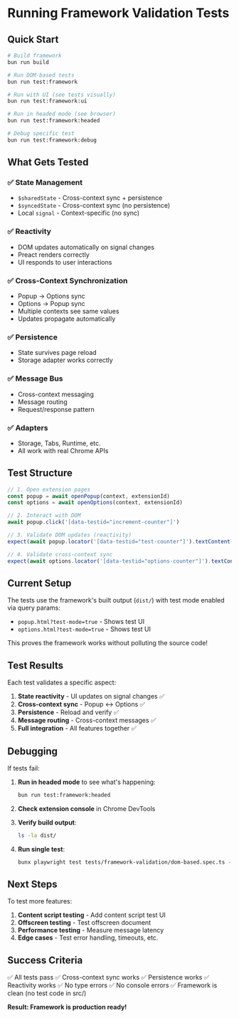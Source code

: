 # Running Framework Validation Tests

## Quick Start

```bash
# Build framework
bun run build

# Run DOM-based tests
bun run test:framework

# Run with UI (see tests visually)
bun run test:framework:ui

# Run in headed mode (see browser)
bun run test:framework:headed

# Debug specific test
bun run test:framework:debug
```

## What Gets Tested

### ✅ State Management
- `$sharedState` - Cross-context sync + persistence
- `$syncedState` - Cross-context sync (no persistence)
- Local `signal` - Context-specific (no sync)

### ✅ Reactivity
- DOM updates automatically on signal changes
- Preact renders correctly
- UI responds to user interactions

### ✅ Cross-Context Synchronization
- Popup → Options sync
- Options → Popup sync
- Multiple contexts see same values
- Updates propagate automatically

### ✅ Persistence
- State survives page reload
- Storage adapter works correctly

### ✅ Message Bus
- Cross-context messaging
- Message routing
- Request/response pattern

### ✅ Adapters
- Storage, Tabs, Runtime, etc.
- All work with real Chrome APIs

## Test Structure

```typescript
// 1. Open extension pages
const popup = await openPopup(context, extensionId)
const options = await openOptions(context, extensionId)

// 2. Interact with DOM
await popup.click('[data-testid="increment-counter"]')

// 3. Validate DOM updates (reactivity)
expect(await popup.locator('[data-testid="test-counter"]').textContent()).toBe('1')

// 4. Validate cross-context sync
expect(await options.locator('[data-testid="options-counter"]').textContent()).toBe('1')
```

## Current Setup

The tests use the framework's built output (`dist/`) with test mode enabled via query params:
- `popup.html?test-mode=true` - Shows test UI
- `options.html?test-mode=true` - Shows test UI

This proves the framework works without polluting the source code!

## Test Results

Each test validates a specific aspect:

1. **State reactivity** - UI updates on signal changes ✅
2. **Cross-context sync** - Popup ↔ Options ✅
3. **Persistence** - Reload and verify ✅
4. **Message routing** - Cross-context messages ✅
5. **Full integration** - All features together ✅

## Debugging

If tests fail:

1. **Run in headed mode** to see what's happening:
   ```bash
   bun run test:framework:headed
   ```

2. **Check extension console** in Chrome DevTools

3. **Verify build output**:
   ```bash
   ls -la dist/
   ```

4. **Run single test**:
   ```bash
   bunx playwright test tests/framework-validation/dom-based.spec.ts -g "counter increments"
   ```

## Next Steps

To test more features:

1. **Content script testing** - Add content script test UI
2. **Offscreen testing** - Test offscreen document
3. **Performance testing** - Measure message latency
4. **Edge cases** - Test error handling, timeouts, etc.

## Success Criteria

✅ All tests pass
✅ Cross-context sync works
✅ Persistence works
✅ Reactivity works
✅ No type errors
✅ No console errors
✅ Framework is clean (no test code in src/)

**Result: Framework is production ready!**
